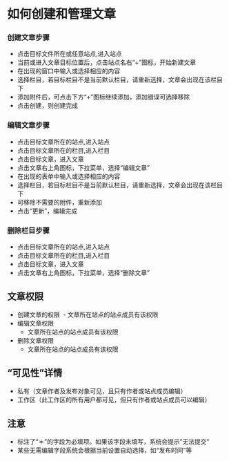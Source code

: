 # 如何创建和管理文章 



### 创建文章步骤


- 点击目标文件所在或任意站点,进入站点
- 当前或进入文章目标位置后，点击站点名右“+”图标，开始新建文章
- 在出现的窗口中输入或选择相应的内容
- 选择栏目，若目标栏目不是当前默认栏目，请重新选择，文章会出现在该栏目下
- 添加附件后，可点击下方“+”图标继续添加，添加错误可选择移除
- 点击创建，则创建完成




### 编辑文章步骤

- 点击目标文章所在的站点,进入站点
- 点击目标文章所在的栏目,进入栏目
- 点击目标文章，进入文章
- 点击文章右上角图标，下拉菜单，选择“编辑文章”
- 在出现的表单中输入或选择相应的内容
- 选择栏目，若目标栏目不是当前默认栏目，请重新选择，文章会出现在该栏目下
- 可移除不需要的附件，重新添加
- 点击“更新”，编辑完成



### 删除栏目步骤

- 点击目标文章所在的站点,进入站点
- 点击目标文章所在的栏目,进入栏目
- 点击目标文章，进入文章
- 点击文章右上角图标，下拉菜单，选择“删除文章”

## 文章权限 
- 创建文章的权限
  - 文章所在站点的站点成员有该权限
- 编辑文章权限
  - 文章所在站点的站点成员有该权限
- 删除文章权限
  - 文章所在站点的站点成员有该权限

## “可见性”详情
- 私有（文章作者及发布对象可见，且只有作者或站点成员编辑） 
- 工作区（此工作区的所有用户都可见，但只有作者或站点成员可以编辑） 

## 注意
- 标注了“＊”的字段为必填项。如果该字段未填写，系统会提示”无法提交"
- 某些无需编辑字段系统会根据当前设置自动选择，如“发布时间”等



